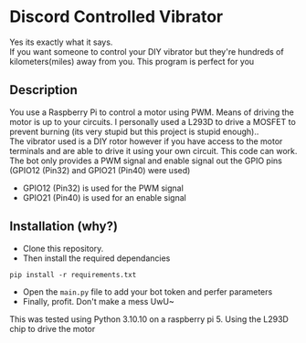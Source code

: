 # Discord Controlled Vibrator
Yes its exactly what it says.\
If you want someone to control your DIY vibrator but they're hundreds of kilometers(miles) away from you. This program is perfect for you
## Description

You use a Raspberry Pi to control a motor using PWM. Means of driving the motor is up to your circuits. I personally used a L293D to drive a MOSFET to prevent burning (its very stupid but this project is stupid enough)..\
The vibrator used is a DIY rotor however if you have access to the motor terminals and are able to drive it using your own circuit. This code can work.\
The bot only provides a PWM signal and enable signal out the GPIO pins (GPIO12 (Pin32) and GPIO21 (Pin40) were used)
- GPIO12 (Pin32) is used for the PWM signal
- GPIO21 (Pin40) is used for an enable signal
## Installation (why?)
- Clone this repository.
- Then install the required dependancies
```
pip install -r requirements.txt
```
- Open the `main.py` file to add your bot token and perfer parameters
- Finally, profit. Don't make a mess UwU~
  
This was tested using Python 3.10.10 on a raspberry pi 5. Using the L293D chip to drive the motor
